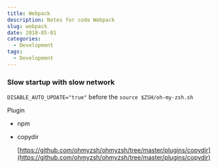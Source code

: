```yaml
---
title: Webpack
description: Notes for code Webpack
slug: webpack
date: 2018-05-01
categories:
  - Development
tags:
  - Development
---
```


### Slow startup with slow network

`DISABLE_AUTO_UPDATE="true"` before the `source $ZSH/oh-my-zsh.sh`

Plugin

- npm
- copydir

  [https://github.com/ohmyzsh/ohmyzsh/tree/master/plugins/copydir](https://github.com/ohmyzsh/ohmyzsh/tree/master/plugins/copydir)
